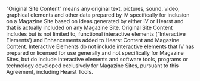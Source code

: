 “Original Site Content” means any original text, pictures, sound, video, graphical elements and other data prepared by IV specifically for inclusion on a Magazine Site based on ideas generated by either IV or Hearst and that is actually included on any Magazine Site. Original Site Content includes but is not limited to, functional interactive elements (“Interactive Elements’) and Enhancements added to Hearst Content and Magazine Content. Interactive Elements do not include interactive elements that IV has prepared or licensed for use generally and not specifically for Magazine Sites, but do include interactive elements and software tools, programs or technology developed exclusively for Magazine Sites, pursuant to this Agreement, including Hearst Tools.
